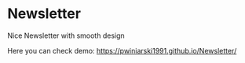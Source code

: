 # Newsletter
Nice Newsletter with smooth design

Here you can check demo: https://pwiniarski1991.github.io/Newsletter/

